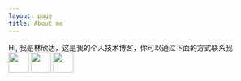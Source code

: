 ```yaml
---
layout: page
title: About me 
---
```


Hi, 我是林欣达，这是我的个人技术博客，你可以通过下面的方式联系我</br>
<span><img src="https://github.com/JustKeepRunning/JustKeepRunning.github.io/blob/master/images/github.png" width="40" height="40" href="https://github.com/JustKeepRunning"></span>
<span><img src="https://github.com/JustKeepRunning/JustKeepRunning.github.io/blob/master/images/jianshu.png" width="40" height="40" href="http://www.jianshu.com/users/0cf7d455eb9e/latest_articles"></span>
<span><img src="https://github.com/JustKeepRunning/JustKeepRunning.github.io/blob/master/images/weibo.png" width="40" height="40" href="http://weibo.com/2922715753/profile?rightmod=1&wvr=6&mod=personinfo&is_all=1"></span>
